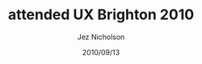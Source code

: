 ---
title: attended UX Brighton 2010
date: 2010/09/13
tags: [events,ux-brighton]
author: Jez Nicholson
---